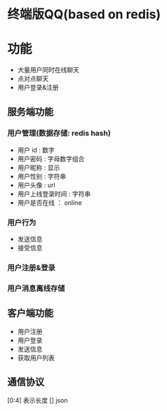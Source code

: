 # 终端版QQ(based on redis)


# 功能
 - 大量用户同时在线聊天
 - 点对点聊天
 - 用户登录&注册

## 服务端功能

### 用户管理(数据存储: redis hash<users>)
 - 用户 id : 数字
 - 用户密码 : 字母数字组合
 - 用户昵称 : 显示
 - 用户性别 : 字符串
 - 用户头像 : url
 - 用户上线登录时间 : 字符串
 - 用户是否在线 ： online

### 用户行为
 - 发送信息
 - 接受信息

### 用户注册&登录

### 用户消息离线存储

## 客户端功能
 - 用户注册
 - 用户登录
 - 发送信息
 - 获取用户列表

## 通信协议
[0:4] 表示长度
[] json
